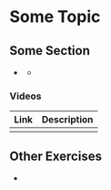 # Some Topic

## Some Section

* [](/posts/)
  * [](/posts/)

### Videos

| Link | Description |
| --- | --- |
| []() | |

## Other Exercises

* []()
